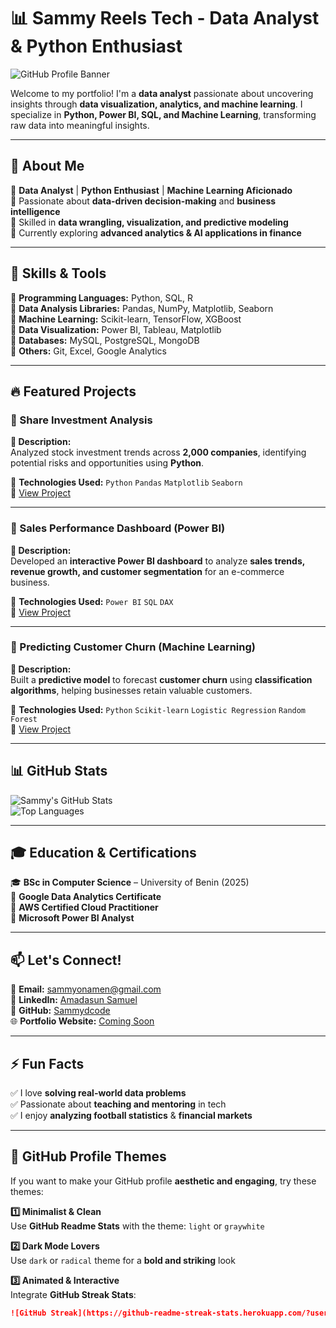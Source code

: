 # 📊 Sammy Reels Tech - Data Analyst & Python Enthusiast  

![GitHub Profile Banner](https://source.unsplash.com/1600x500/?technology,data)  

Welcome to my portfolio! I'm a **data analyst** passionate about uncovering insights through **data visualization, analytics, and machine learning**. I specialize in **Python, Power BI, SQL, and Machine Learning**, transforming raw data into meaningful insights.  

---

## 🚀 About Me  

🔹 **Data Analyst** | **Python Enthusiast** | **Machine Learning Aficionado**  
🔹 Passionate about **data-driven decision-making** and **business intelligence**  
🔹 Skilled in **data wrangling, visualization, and predictive modeling**  
🔹 Currently exploring **advanced analytics & AI applications in finance**  

---

## 🎯 Skills & Tools  

🔹 **Programming Languages:** Python, SQL, R  
🔹 **Data Analysis Libraries:** Pandas, NumPy, Matplotlib, Seaborn  
🔹 **Machine Learning:** Scikit-learn, TensorFlow, XGBoost  
🔹 **Data Visualization:** Power BI, Tableau, Matplotlib  
🔹 **Databases:** MySQL, PostgreSQL, MongoDB  
🔹 **Others:** Git, Excel, Google Analytics  

---

## 🔥 Featured Projects  

### 📌 Share Investment Analysis  
**📄 Description:**  
Analyzed stock investment trends across **2,000 companies**, identifying potential risks and opportunities using **Python**.  

🔹 **Technologies Used:** `Python` `Pandas` `Matplotlib` `Seaborn`  
📂 [View Project](https://github.com/Sammydcode/Portfolio/blob/main/DATA%20ANALYSIS%20(Share%20investment%20analysis).ipynb)  

---

### 📌 Sales Performance Dashboard (Power BI)  
**📄 Description:**  
Developed an **interactive Power BI dashboard** to analyze **sales trends, revenue growth, and customer segmentation** for an e-commerce business.  

🔹 **Technologies Used:** `Power BI` `SQL` `DAX`  
📂 [View Project](#)  

---

### 📌 Predicting Customer Churn (Machine Learning)  
**📄 Description:**  
Built a **predictive model** to forecast **customer churn** using **classification algorithms**, helping businesses retain valuable customers.  

🔹 **Technologies Used:** `Python` `Scikit-learn` `Logistic Regression` `Random Forest`  
📂 [View Project](#)  

---

## 📊 GitHub Stats  

![Sammy's GitHub Stats](https://github-readme-stats.vercel.app/api?username=Sammydcode&show_icons=true&theme=radical)  
![Top Languages](https://github-readme-stats.vercel.app/api/top-langs/?username=Sammydcode&layout=compact&theme=radical)  

---

## 🎓 Education & Certifications  

🎓 **BSc in Computer Science** – University of Benin (2025)  
📜 **Google Data Analytics Certificate**  
📜 **AWS Certified Cloud Practitioner**  
📜 **Microsoft Power BI Analyst**  

---

## 📫 Let's Connect!  

📧 **Email:** sammyonamen@gmail.com  
🔗 **LinkedIn:** [Amadasun Samuel](www.linkedin.com/in/amadasun-samuel-a76292327)  
🔗 **GitHub:** [Sammydcode](#)  
🌐 **Portfolio Website:** [Coming Soon](#)  

---

## ⚡ Fun Facts  

✅ I love **solving real-world data problems**  
✅ Passionate about **teaching and mentoring** in tech  
✅ I enjoy **analyzing football statistics** & **financial markets**  

---

## 🎨 GitHub Profile Themes  

If you want to make your GitHub profile **aesthetic and engaging**, try these themes:  

**1️⃣ Minimalist & Clean**  
Use **GitHub Readme Stats** with the theme: `light` or `graywhite`  

**2️⃣ Dark Mode Lovers**  
Use `dark` or `radical` theme for a **bold and striking** look  

**3️⃣ Animated & Interactive**  
Integrate **GitHub Streak Stats**:  
```md
![GitHub Streak](https://github-readme-streak-stats.herokuapp.com/?user=Sammydcode&theme=dark)
